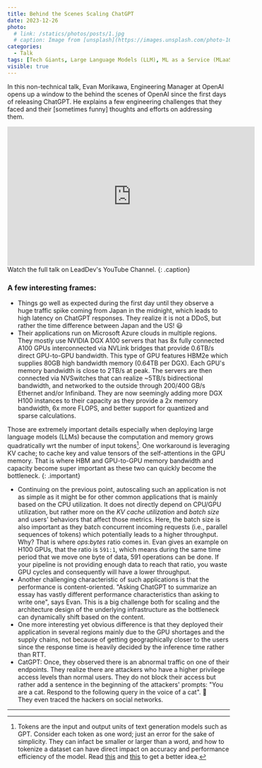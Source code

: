 ```yaml
---
title: Behind the Scenes Scaling ChatGPT
date: 2023-12-26
photo:
  # link: /statics/photos/posts/1.jpg
  # caption: Image from [unsplash](https://images.unsplash.com/photo-1610598887446-a54d73b517f9?crop=entropy&cs=tinysrgb&fit=crop&fm=jpg&h=400&ixlib=rb-1.2.1&q=80&w=120)
categories: 
  - Talk 
tags: [Tech Giants, Large Language Models (LLM), ML as a Service (MLaaS), AI System Scalability, AI Adversarial Behaviors]
visible: true
---
```


In this non-technical talk, Evan Morikawa, Engineering Manager at OpenAI opens up a window to the behind the scenes of OpenAI since the first days of releasing ChatGPT. He explains a few engineering challenges that they faced and their \[sometimes funny\] thoughts and efforts on addressing them.

<iframe width="560" height="315" src="https://www.youtube.com/embed/PeKMEXUrlq4" title="Behind the Scenes Scaling ChatGPT" frameborder="0" allow="accelerometer; autoplay; clipboard-write; encrypted-media; gyroscope; picture-in-picture; web-share" allowfullscreen></iframe>
Watch the full talk on LeadDev's YouTube Channel. 
{: .caption}

### A few interesting frames:

- Things go well as expected during the first day until they observe a huge traffic spike coming from Japan in the midnight, which leads to high latency on ChatGPT responses. They realize it is not a DDoS, but rather the time difference between Japan and the US! 😃
- Their applications run on Microsoft Azure clouds in multiple regions. They mostly use NVIDIA DGX A100 servers that has 8x fully connected A100 GPUs interconnected via NVLink bridges that provide 0.6TB/s direct GPU-to-GPU bandwidth. This type of GPU features HBM2e which supplies 80GB high bandwidth memory (0.64TB per DGX). Each GPU's memory bandwidth is close to 2TB/s at peak. The servers are then connected via NVSwitches that can realize ~5TB/s bidirectional bandwidth, and networked to the outside through 200/400 GB/s Ethernet and/or Infiniband. They are now seemingly adding more DGX H100 instances to their capacity as they provide a 2x memory bandwidth, 6x more FLOPS, and better support for quantized and sparse calculations.

Those are extremely important details especially when deploying large language models (LLMs) because the computation and memory grows quadratically wrt the number of input tokens[^1]. One workaround is leveraging KV cache; to cache key and value tensors of the self-attentions in the GPU memory. That is where HBM and GPU-to-GPU memory bandwidth and capacity become super important as these two can quickly become the bottleneck.
{: .important}

<!-- 
![image](/statics/photos/posts/1.jpg)
*image_caption* 
-->


- Continuing on the previous point, autoscaling such an application is not as simple as it might be for other common applications that is mainly based on the CPU utilization. It does not directly depend on CPU/GPU utilization, but rather more on the _KV cache utilization_ and _batch size_ and users' behaviors that affect those metrics. Here, the batch size is also important as they batch concurrent incoming requests (i.e., parallel sequences of tokens) which potentially leads to a higher throughput. Why? That is where _ops:bytes_ ratio comes in. Evan gives an example on H100 GPUs, that the ratio is `591:1`, which means during the same time period that we move one byte of data, 591 operations can be done. If your pipeline is not providing enough data to reach that ratio, you waste GPU cycles and consequently will have a lower throughput.
- Another challenging characteristic of such applications is that the performance is content-oriented. "Asking ChatGPT to summarize an essay has vastly different performance characteristics than asking to write one", says Evan. This is a big challenge both for scaling and the architecture design of the underlying infrastructure as the bottleneck can dynamically shift based on the content.
- One more interesting yet obvious difference is that they deployed their application in several regions mainly due to the GPU shortages and the supply chains, not because of getting geographically closer to the users since the response time is heavily decided by the inference time rather than RTT.
- CatGPT: Once, they observed there is an abnormal traffic on one of their endpoints. They realize there are attackers who have a higher privilege access levels than normal users. They do not block their access but rather add a sentence in the beginning of the attackers' prompts: "You are a cat. Respond to the following query in the voice of a cat". 🤣    
They even traced the hackers on social networks.

----

[^1]: Tokens are the input and output units of text generation models such as GPT. Consider each token as one word; just an error for the sake of simplicity. They can infact be smaller or larger than a word, and how to tokenize a dataset can have direct impact on accuracy and performance efficiency of the model. Read [this](https://medium.com/@michaelhumor/understanding-tokens-and-tokenization-in-large-language-models-1058cd24b944#:~:text=In%20the%20context%20of%20Large,one%20like%20a%20whole%20phrase.) and [this](https://learn.microsoft.com/en-us/semantic-kernel/prompt-engineering/tokens) to get a better idea.